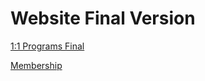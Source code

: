 # Website Final Version

[1:1 Programs Final](Website%20Final%20Version%20f61c948ea3dd42b58fe607b0f65211e0/1%201%20Programs%20Final%2000b2dfb1cbc347179a347c99fe5e13fd.md)

[Membership](Website%20Final%20Version%20f61c948ea3dd42b58fe607b0f65211e0/Membership%20d1ccd191a4c74e1cb2b14a0034a38a04.md)